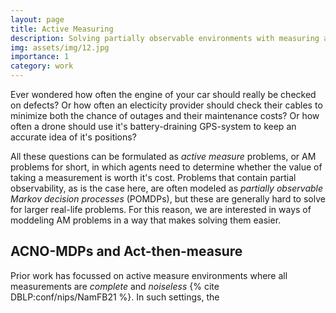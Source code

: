 ```yaml
---
layout: page
title: Active Measuring
description: Solving partially observable environments with measuring actions
img: assets/img/12.jpg
importance: 1
category: work
---
```


Ever wondered how often the engine of your car should really be checked on defects?
Or how often an electicity provider should check their cables to minimize both the chance of outages and their maintenance costs?
Or how often a drone should use it's battery-draining GPS-system to keep an accurate idea of it's positions?

All these questions can be formulated as *active measure* problems, or AM problems for short, in which agents need to determine whether the value of taking a measurement is worth it's cost.
Problems that contain partial observability, as is the case here, are often modeled as *partially observable Markov decision processes* (POMDPs), but these are generally hard to solve for larger real-life problems.
For this reason, we are interested in ways of moddeling AM problems in a way that makes solving them easier.

## ACNO-MDPs and Act-then-measure

Prior work has focussed on active measure environments where all measurements are *complete* and *noiseless* {% cite DBLP:conf/nips/NamFB21 %}.
In such settings, the 